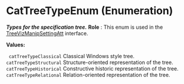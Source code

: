 # CatTreeTypeEnum (Enumeration)

**_Types for the specification tree._**
**Role** : This enum is used in the [TreeVizManipSettingAtt](../InfInterfaces/interface_TreeVizManipSettingAtt_101630.md) interface.

**Values:**

` catTreeTypeClassical`      Classical Windows style tree.
` catTreeTypeStructural`      Structure-oriented representation of the tree.
` catTreeTypeHistorical`      Constructive historic representation of the tree.
` catTreeTypeRelational`      Relation-oriented representation of the tree.